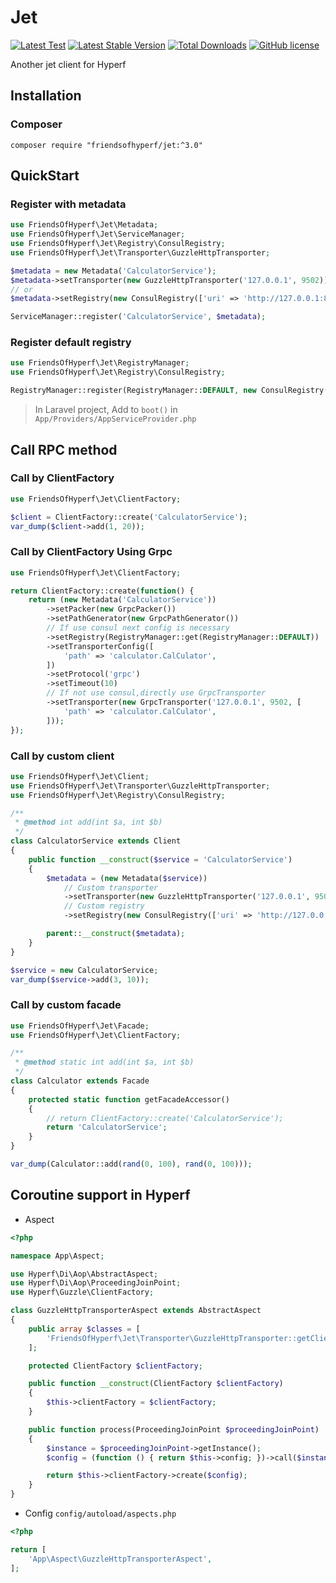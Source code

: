 # Jet

[![Latest Test](https://github.com/friendsofhyperf/jet/workflows/tests/badge.svg)](https://github.com/friendsofhyperf/jet/actions)
[![Latest Stable Version](https://img.shields.io/packagist/v/friendsofhyperf/jet)](https://packagist.org/packages/friendsofhyperf/jet)
[![Total Downloads](https://img.shields.io/packagist/dt/friendsofhyperf/jet)](https://packagist.org/packages/friendsofhyperf/jet)
[![GitHub license](https://img.shields.io/github/license/friendsofhyperf/jet)](https://github.com/friendsofhyperf/jet)

Another jet client for Hyperf

## Installation

### Composer

```shell
composer require "friendsofhyperf/jet:^3.0"
```

## QuickStart

### Register with metadata

```php
use FriendsOfHyperf\Jet\Metadata;
use FriendsOfHyperf\Jet\ServiceManager;
use FriendsOfHyperf\Jet\Registry\ConsulRegistry;
use FriendsOfHyperf\Jet\Transporter\GuzzleHttpTransporter;

$metadata = new Metadata('CalculatorService');
$metadata->setTransporter(new GuzzleHttpTransporter('127.0.0.1', 9502));
// or
$metadata->setRegistry(new ConsulRegistry(['uri' => 'http://127.0.0.1:8500']));

ServiceManager::register('CalculatorService', $metadata);
```

### Register default registry

```php
use FriendsOfHyperf\Jet\RegistryManager;
use FriendsOfHyperf\Jet\Registry\ConsulRegistry;

RegistryManager::register(RegistryManager::DEFAULT, new ConsulRegistry(['uri' => $uri, 'timeout' => 1]));
```

> In Laravel project, Add to `boot()` in `App/Providers/AppServiceProvider.php`

## Call RPC method

### Call by ClientFactory

```php
use FriendsOfHyperf\Jet\ClientFactory;

$client = ClientFactory::create('CalculatorService');
var_dump($client->add(1, 20));
```

### Call by ClientFactory Using Grpc

```php
use FriendsOfHyperf\Jet\ClientFactory;

return ClientFactory::create(function() {
    return (new Metadata('CalculatorService'))
        ->setPacker(new GrpcPacker())
        ->setPathGenerator(new GrpcPathGenerator())
        // If use consul next config is necessary
        ->setRegistry(RegistryManager::get(RegistryManager::DEFAULT))
        ->setTransporterConfig([
            'path' => 'calculator.CalCulator',
        ])
        ->setProtocol('grpc')
        ->setTimeout(10)
        // If not use consul,directly use GrpcTransporter 
        ->setTransporter(new GrpcTransporter('127.0.0.1', 9502, [
            'path' => 'calculator.CalCulator',
        ]));
});
```

### Call by custom client

```php
use FriendsOfHyperf\Jet\Client;
use FriendsOfHyperf\Jet\Transporter\GuzzleHttpTransporter;
use FriendsOfHyperf\Jet\Registry\ConsulRegistry;

/**
 * @method int add(int $a, int $b)
 */
class CalculatorService extends Client
{
    public function __construct($service = 'CalculatorService')
    {
        $metadata = (new Metadata($service))
            // Custom transporter
            ->setTransporter(new GuzzleHttpTransporter('127.0.0.1', 9502))
            // Custom registry
            ->setRegistry(new ConsulRegistry(['uri' => 'http://127.0.0.1:8500']));

        parent::__construct($metadata);
    }
}

$service = new CalculatorService;
var_dump($service->add(3, 10));
```

### Call by custom facade

```php
use FriendsOfHyperf\Jet\Facade;
use FriendsOfHyperf\Jet\ClientFactory;

/**
 * @method static int add(int $a, int $b)
 */
class Calculator extends Facade
{
    protected static function getFacadeAccessor()
    {
        // return ClientFactory::create('CalculatorService');
        return 'CalculatorService';
    }
}

var_dump(Calculator::add(rand(0, 100), rand(0, 100)));
```

## Coroutine support in Hyperf

- Aspect

```php
<?php

namespace App\Aspect;

use Hyperf\Di\Aop\AbstractAspect;
use Hyperf\Di\Aop\ProceedingJoinPoint;
use Hyperf\Guzzle\ClientFactory;

class GuzzleHttpTransporterAspect extends AbstractAspect
{
    public array $classes = [
        'FriendsOfHyperf\Jet\Transporter\GuzzleHttpTransporter::getClient',
    ];

    protected ClientFactory $clientFactory;

    public function __construct(ClientFactory $clientFactory)
    {
        $this->clientFactory = $clientFactory;
    }

    public function process(ProceedingJoinPoint $proceedingJoinPoint)
    {
        $instance = $proceedingJoinPoint->getInstance();
        $config = (function () { return $this->config; })->call($instance);

        return $this->clientFactory->create($config);
    }
}
```

- Config `config/autoload/aspects.php`

```php
<?php

return [
    'App\Aspect\GuzzleHttpTransporterAspect',
];
```
